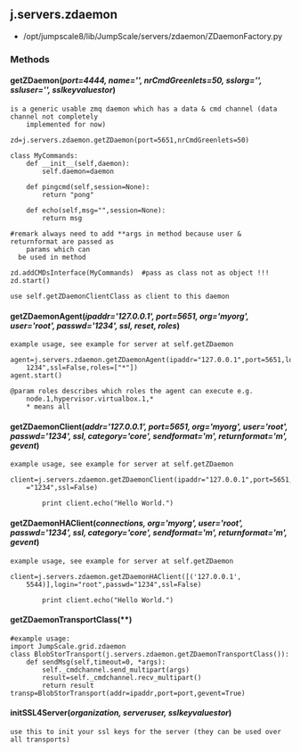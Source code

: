 <!-- toc -->
## j.servers.zdaemon

- /opt/jumpscale8/lib/JumpScale/servers/zdaemon/ZDaemonFactory.py

### Methods

#### getZDaemon(*port=4444, name='', nrCmdGreenlets=50, sslorg='', ssluser='', sslkeyvaluestor*) 

```
is a generic usable zmq daemon which has a data & cmd channel (data channel not completely
    implemented for now)

zd=j.servers.zdaemon.getZDaemon(port=5651,nrCmdGreenlets=50)

class MyCommands:
    def __init__(self,daemon):
        self.daemon=daemon

    def pingcmd(self,session=None):
        return "pong"

    def echo(self,msg="",session=None):
        return msg

#remark always need to add **args in method because user & returnformat are passed as
    params which can
  be used in method

zd.addCMDsInterface(MyCommands)  #pass as class not as object !!!
zd.start()

use self.getZDaemonClientClass as client to this daemon

```

#### getZDaemonAgent(*ipaddr='127.0.0.1', port=5651, org='myorg', user='root', passwd='1234', ssl, reset, roles*) 

```
example usage, see example for server at self.getZDaemon

agent=j.servers.zdaemon.getZDaemonAgent(ipaddr="127.0.0.1",port=5651,login="root",passwd="
    1234",ssl=False,roles=["*"])
agent.start()

@param roles describes which roles the agent can execute e.g.
    node.1,hypervisor.virtualbox.1,*
    * means all

```

#### getZDaemonClient(*addr='127.0.0.1', port=5651, org='myorg', user='root', passwd='1234', ssl, category='core', sendformat='m', returnformat='m', gevent*) 

```
example usage, see example for server at self.getZDaemon

client=j.servers.zdaemon.getZDaemonClient(ipaddr="127.0.0.1",port=5651,login="root",passwd
    ="1234",ssl=False)

        print client.echo("Hello World.")

```

#### getZDaemonHAClient(*connections, org='myorg', user='root', passwd='1234', ssl, category='core', sendformat='m', returnformat='m', gevent*) 

```
example usage, see example for server at self.getZDaemon

client=j.servers.zdaemon.getZDaemonHAClient([('127.0.0.1',
    5544)],login="root",passwd="1234",ssl=False)

        print client.echo("Hello World.")

```

#### getZDaemonTransportClass(**) 

```
#example usage:
import JumpScale.grid.zdaemon
class BlobStorTransport(j.servers.zdaemon.getZDaemonTransportClass()):
    def sendMsg(self,timeout=0, *args):
        self._cmdchannel.send_multipart(args)
        result=self._cmdchannel.recv_multipart()
        return result
transp=BlobStorTransport(addr=ipaddr,port=port,gevent=True)

```

#### initSSL4Server(*organization, serveruser, sslkeyvaluestor*) 

```
use this to init your ssl keys for the server (they can be used over all transports)

```

